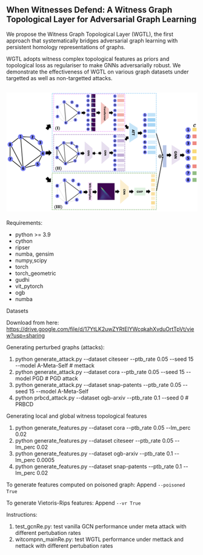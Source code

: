 ## When Witnesses Defend: A Witness Graph Topological Layer for Adversarial Graph Learning
We propose the Witness Graph Topological Layer (WGTL), the first approach that systematically bridges adversarial graph learning with persistent homology representations of graphs. 

WGTL adopts witness complex topological features as priors and topological loss as regulariser to make GNNs adversarially robust. We demonstrate the effectiveness of WGTL on various graph datasets under targetted as well as non-targetted attacks. 


![](intro.png)
-----------
<h> Requirements: </h>
- python >= 3.9
- cython
- ripser
- numba, gensim
- numpy,scipy 
- torch
- torch_geometric
- gudhi
- vit_pytorch
- ogb
- numba 

<h> Datasets </h>

Download from here: https://drive.google.com/file/d/17YtLK2uwZYRtEIYWcqkahXvduOrtTpVt/view?usp=sharing 

<h> Generating perturbed graphs (attacks): </h>
1. python generate_attack.py --dataset citeseer --ptb_rate 0.05 --seed 15 --model A-Meta-Self # mettack
2. python generate_attack.py --dataset cora --ptb_rate 0.05 --seed 15 --model PGD # PGD attack
3. python generate_attack.py --dataset snap-patents --ptb_rate 0.05 --seed 15 --model A-Meta-Self
4. python prbcd_attack.py --dataset ogb-arxiv --ptb_rate 0.1 --seed 0 # PRBCD

<h> Generating local and global witness topological features </h>
1. python generate_features.py --dataset cora --ptb_rate 0.05 --lm_perc 0.02
2. python generate_features.py --dataset citeseer --ptb_rate 0.05 --lm_perc 0.02
3. python generate_features.py --dataset ogb-arxiv --ptb_rate 0.1 --lm_perc 0.0005 
4. python generate_features.py --dataset snap-patents --ptb_rate 0.1 --lm_perc 0.02 

To generate features computed on poisoned graph:  Append `--poisoned True`

To generate Vietoris-Rips features:  Append `--vr True`

<h> Instructions: </h>
1. test_gcnRe.py: test vanilla GCN performance under meta attack with different pertubation rates
2. witcompnn_mainRe.py: test WGTL performance under mettack and nettack with different pertubation rates

